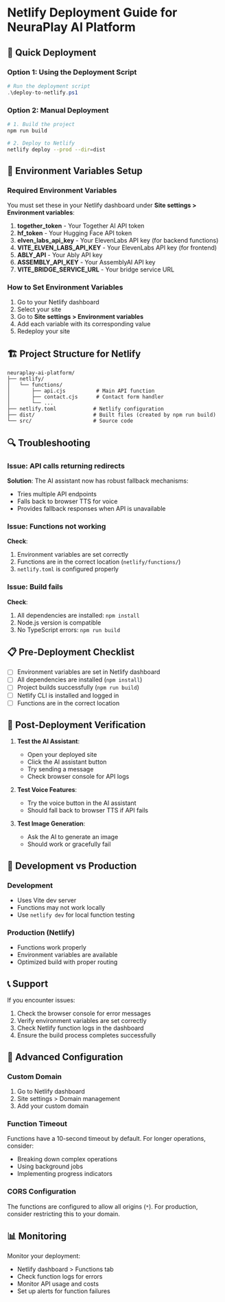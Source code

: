 # Netlify Deployment Guide for NeuraPlay AI Platform

## 🚀 Quick Deployment

### Option 1: Using the Deployment Script
```powershell
# Run the deployment script
.\deploy-to-netlify.ps1
```

### Option 2: Manual Deployment
```bash
# 1. Build the project
npm run build

# 2. Deploy to Netlify
netlify deploy --prod --dir=dist
```

## 🔧 Environment Variables Setup

### Required Environment Variables
You must set these in your Netlify dashboard under **Site settings > Environment variables**:

1. **together_token** - Your Together AI API token
2. **hf_token** - Your Hugging Face API token  
3. **elven_labs_api_key** - Your ElevenLabs API key (for backend functions)
4. **VITE_ELVEN_LABS_API_KEY** - Your ElevenLabs API key (for frontend)
5. **ABLY_API** - Your Ably API key
6. **ASSEMBLY_API_KEY** - Your AssemblyAI API key
7. **VITE_BRIDGE_SERVICE_URL** - Your bridge service URL

### How to Set Environment Variables
1. Go to your Netlify dashboard
2. Select your site
3. Go to **Site settings > Environment variables**
4. Add each variable with its corresponding value
5. Redeploy your site

## 🏗️ Project Structure for Netlify

```
neuraplay-ai-platform/
├── netlify/
│   └── functions/
│       ├── api.cjs          # Main API function
│       ├── contact.cjs      # Contact form handler
│       └── ...
├── netlify.toml            # Netlify configuration
├── dist/                   # Built files (created by npm run build)
└── src/                    # Source code
```

## 🔍 Troubleshooting

### Issue: API calls returning redirects
**Solution**: The AI assistant now has robust fallback mechanisms:
- Tries multiple API endpoints
- Falls back to browser TTS for voice
- Provides fallback responses when API is unavailable

### Issue: Functions not working
**Check**:
1. Environment variables are set correctly
2. Functions are in the correct location (`netlify/functions/`)
3. `netlify.toml` is configured properly

### Issue: Build fails
**Check**:
1. All dependencies are installed: `npm install`
2. Node.js version is compatible
3. No TypeScript errors: `npm run build`

## 📋 Pre-Deployment Checklist

- [ ] Environment variables are set in Netlify dashboard
- [ ] All dependencies are installed (`npm install`)
- [ ] Project builds successfully (`npm run build`)
- [ ] Netlify CLI is installed and logged in
- [ ] Functions are in the correct location

## 🎯 Post-Deployment Verification

1. **Test the AI Assistant**:
   - Open your deployed site
   - Click the AI assistant button
   - Try sending a message
   - Check browser console for API logs

2. **Test Voice Features**:
   - Try the voice button in the AI assistant
   - Should fall back to browser TTS if API fails

3. **Test Image Generation**:
   - Ask the AI to generate an image
   - Should work or gracefully fail

## 🔧 Development vs Production

### Development
- Uses Vite dev server
- Functions may not work locally
- Use `netlify dev` for local function testing

### Production (Netlify)
- Functions work properly
- Environment variables are available
- Optimized build with proper routing

## 📞 Support

If you encounter issues:

1. Check the browser console for error messages
2. Verify environment variables are set correctly
3. Check Netlify function logs in the dashboard
4. Ensure the build process completes successfully

## 🚀 Advanced Configuration

### Custom Domain
1. Go to Netlify dashboard
2. Site settings > Domain management
3. Add your custom domain

### Function Timeout
Functions have a 10-second timeout by default. For longer operations, consider:
- Breaking down complex operations
- Using background jobs
- Implementing progress indicators

### CORS Configuration
The functions are configured to allow all origins (`*`). For production, consider restricting this to your domain.

## 📊 Monitoring

Monitor your deployment:
- Netlify dashboard > Functions tab
- Check function logs for errors
- Monitor API usage and costs
- Set up alerts for function failures 
